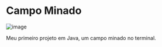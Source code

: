 # Campo Minado

![image](https://github.com/joaoaugusto543/CampoMinado/assets/119535029/e8ff8468-8ec6-43cb-8e91-9af12228dad7)

Meu primeiro projeto em Java, um campo minado no terminal.
